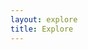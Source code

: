 ```yaml
---
layout: explore
title: Explore
---
```

<link rel="stylesheet" type="text/css" href="/static/css/explore.css">


<div id="root"></div>